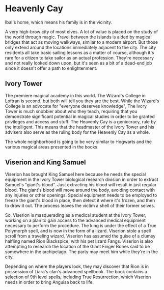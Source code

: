 # Heavenly Cay
Ibal's home, which means his family is in the vicinity.

A very high-brow city of most elves. A lot of value is placed on the study of the world through magic. Travel between the islands is aided by magical bridges that act as moving walkways, similar to a modern airport. But those only extend around the locations immediately adjacent to the city. The city residents all take basic sailing lessons as a matter of course, although it's rare for a citizen to take sailor as an actual profession. They're necessary and not really looked down upon, but it's seen as a bit of a dead-end job since it doesn't offer a path to enlightenment.

## Ivory Tower
The premiere magical academy in this world. The Wizard's College in Loftran is second, but both will tell you they are the best. While the Wizard's College is an advocate for "everyone deserves knowledge", The Ivory Tower is much snobbier about who they teach, requiring that you demonstrate significant potential in magical studies in order to be granted privileges and access and stuff. The Heavenly Cay is a geniocracy, rule by the intelligent. This means that the headmaster of the Ivory Tower and his advisers also serve as the ruling body for the Heavenly Cay as a whole.

The whole neighborhood is going to be very similar to Hogwarts and the various magical areas presented in the books.

## Viserion and King Samuel
Viserion has brought King Samuel here because he needs the special equipment in the Ivory Tower biological research division in order to extract Samuel's "giant's blood". Just extracting his blood will result in just regular blood. The giant's blood will move around the body, avoiding contact with any injuries or other openings. Special equipment needs to be employed to freeze the giant's blood in place, then detect it where it's frozen, and then to draw it out. The process leaves the victim a shell of their former selves.

So, Viserion is masquerading as a medical student at the Ivory Tower, working on a plan to gain access to the advanced medical equipment necessary to perform the procedure. The king is under the effect of a True Polymorph spell, and is now in the form of a lizard. Viserion stole a spell scroll from a traveling wizard. Viserion has assumed the guise of a clumsy halfling named Rion Blackspice, with his pet lizard Fangs. Viserion is also attempting to research the location of the Giant Finger Bones said to be somewhere in the archipelago. The party may meet him while they're in the city.

Depending on where the players look, they may discover that Rion is in possession of Liara's clan's advanced spellbook. The book contains a selection of 9th level spells, including True Resurrection, which Viserion needs in order to bring Anguisa back to life.
